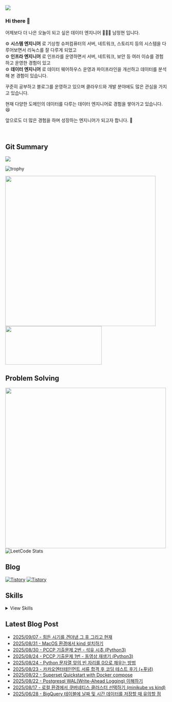 ![](https://hits.seeyoufarm.com/api/count/incr/badge.svg?url=https%3A%2F%2Fgithub.com%2Fjaynamm%2Fhit-counter&count_bg=%23000000&title_bg=%23000000&icon=macys.svg&icon_color=%23FFFFFF&title=hits&edge_flat=false)

### Hi there 👋  
어제보다 더 나은 오늘이 되고 싶은 데이터 엔지니어 🧑🏻‍💻 남정현 입니다.  

⚙︎ **시스템 엔지니어** 로 기상청 슈퍼컴퓨터의 서버, 네트워크, 스토리지 등의 시스템을 다루어보면서 리눅스를 잘 다루게 되었고  
⚙︎ **인프라 엔지니어** 로 인프라를 운영하면서 서버, 네트워크, 보안 등 여러 이슈를 경험하고 운영한 경험이 있고  
⚙︎ **데이터 엔지니어** 로 데이터 웨어하우스 운영과 파이프라인을 개선하고 데이터를 분석해 본 경험이 있습니다.
  
꾸준히 공부하고 블로그를 운영하고 있으며 클라우드와 개발 분야에도 많은 관심을 가지고 있습니다.

현재 다양한 도메인의 데이터를 다루는 데이터 엔지니어로 경험을 쌓아가고 있습니다. 😆    

앞으로도 더 많은 경험을 하며 성장하는 엔지니어가 되고자 합니다. 👏   

<br>
  
Git Summary
---
![](http://github-profile-summary-cards.vercel.app/api/cards/profile-details?username=jaynamm&theme=zenburn)  
<!-- 
![](http://github-profile-summary-cards.vercel.app/api/cards/repos-per-language?username=jaynamm&theme=zenburn)
![](http://github-profile-summary-cards.vercel.app/api/cards/most-commit-language?username=jaynamm&theme=zenburn)  
![](http://github-profile-summary-cards.vercel.app/api/cards/stats?username=jaynamm&theme=zenburn) 
![](http://github-profile-summary-cards.vercel.app/api/cards/productive-time?username=jaynamm&theme=zenburn&utcOffset=8)
-->

![trophy](https://github-profile-trophy.vercel.app/?username=ryo-ma&theme=chalk&column=5)
  
<a href="https://github.com/devxb/gitanimals"><img src="https://render.gitanimals.org/farms/jaynamm" width="468"/></a>
<a href="https://github.com/devxb/gitanimals">
  <img
    src="https://render.gitanimals.org/lines/jaynamm?pet-id=600908537971297727"
    width="300"
    height="120"
  />
</a>
  
     
Problem Solving
---
<a href="https://solved.ac/profile/jaynam"><img width="500px" src="https://github-readme-solvedac-hyp3rflow.vercel.app/api/?handle=jaynam"></a>  
![LeetCode Stats](https://leetcard.jacoblin.cool/jaynam?theme=unicorn&font=Noto%20Sans&ext=heatmap)  
 
Blog
---
[![Tistory](https://img.shields.io/badge/(구)제이로그-000000.svg?style=for-the-badge&logo=Tistory&logoColor=white&width=300)](https://jaynamm.tistory.com/)
[![Tistory](https://img.shields.io/badge/제이로그-000000.svg?style=for-the-badge&logo=Tistory&logoColor=white&width=300)](https://iavlog.tistory.com/)

Skills
---

<details>
<summary>View Skills</summary>

* OS  
![Linux](https://img.shields.io/badge/Linux-FCC624.svg?&style=for-the-badge&logo=Linux&logoColor=white)
![CentOS](https://img.shields.io/badge/CentOS-262577.svg?&style=for-the-badge&logo=CentOS&logoColor=white)
![Ubuntu](https://img.shields.io/badge/Ubuntu-E95420.svg?&style=for-the-badge&logo=Ubuntu&logoColor=white)  

* Programming Language  
![Python](https://img.shields.io/badge/Python-3776AB.svg?&style=for-the-badge&logo=Python&logoColor=white)
![Numpy](https://img.shields.io/badge/Numpy-013243.svg?&style=for-the-badge&logo=Numpy&logoColor=white)
![Pandas](https://img.shields.io/badge/Pandas-150458.svg?&style=for-the-badge&logo=Pandas&logoColor=white)
![Polars](https://img.shields.io/badge/Polars-CD792C.svg?style=for-the-badge&logo=Polars&logoColor=white)  

* Database  
![Mysql](https://img.shields.io/badge/Mysql-4479A1.svg?&style=for-the-badge&logo=Mysql&logoColor=white)
![PostgreSQL](https://img.shields.io/badge/PostgreSQL-4169E1.svg?&style=for-the-badge&logo=PostgreSQL&logoColor=white)

* Web  
![Spring Boot](https://img.shields.io/badge/springboot-6DB33F.svg?&style=for-the-badge&logo=springboot&logoColor=white)
![React](https://img.shields.io/badge/react-61DAFB.svg?&style=for-the-badge&logo=react&logoColor=white)
![Django](https://img.shields.io/badge/Django-092E20.svg?&style=for-the-badge&logo=Django&logoColor=white)
![FastAPI](https://img.shields.io/badge/FastAPI-009688.svg?style=for-the-badge&logo=FastAPI&logoColor=white)
![Streamlit](https://img.shields.io/badge/Streamlit-FF4B4B.svg?style=for-the-badge&logo=Streamlit&logoColor=white)  

* Data Engineering  
![Apache Hadoop](https://img.shields.io/badge/Apache%20Hadoop-66CCFF.svg?style=for-the-badge&logo=Apache-Hadoop&logoColor=black)
![Apache Hive](https://img.shields.io/badge/Apache%20Hive-FDEE21.svg?style=for-the-badge&logo=Apache-Hive&logoColor=black)
![Presto](https://img.shields.io/badge/Presto-5890FF.svg?&style=for-the-badge&logo=Presto&logoColor=white)
![Airflow](https://img.shields.io/badge/Airflow-017CEE.svg?&style=for-the-badge&logo=Apache%20Airflow&logoColor=white)
![Spark](https://img.shields.io/badge/Spark-E25A1C.svg?&style=for-the-badge&logo=Apache%20Spark&logoColor=white)
![Trino](https://img.shields.io/badge/Trino-DD00A1.svg?style=for-the-badge&logo=Trino&logoColor=white)  

* Container Application  
![Docker](https://img.shields.io/badge/Docker-2496ED.svg?&style=for-the-badge&logo=Docker&logoColor=white)
![Kubernetes](https://img.shields.io/badge/Kubernetes-326CE5.svg?&style=for-the-badge&logo=Kubernetes&logoColor=white)

* Cloud Service  
![AWS](https://img.shields.io/badge/AWS-232F3E.svg?&style=for-the-badge&logo=Amazon%20AWS&logoColor=white)
![Google Cloud](https://img.shields.io/badge/Google%20Cloud-4285F4.svg?&style=for-the-badge&logo=Google%20Cloud&logoColor=white)  
  
* Collaboration tools  
![Slack](https://img.shields.io/badge/Slack-4A154B.svg?&style=for-the-badge&logo=Slack&logoColor=white)
![Jira](https://img.shields.io/badge/Jira-0052CC.svg?&style=for-the-badge&logo=Jira&logoColor=white)
![Confluence](https://img.shields.io/badge/Confluence-172B4D.svg?&style=for-the-badge&logo=Confluence&logoColor=white)  
</details>

Latest Blog Post
---
- [2025/09/07 - 힘든 시기를 견뎌낸 그 후 그리고 현재](https://iavlog.tistory.com/entry/%ED%9E%98%EB%93%A0-%EC%8B%9C%EA%B8%B0%EB%A5%BC-%EA%B2%AC%EB%8E%8C%EB%82%B8-%EA%B7%B8-%ED%9B%84-%EA%B7%B8%EB%A6%AC%EA%B3%A0-%ED%98%84%EC%9E%AC)
- [2025/08/31 - MacOS 환경에서 kind 설치하기](https://iavlog.tistory.com/entry/MacOS-%EC%97%90%EC%84%9C-kind-%EC%84%A4%EC%B9%98%ED%95%98%EA%B8%B0)
- [2025/08/30 - PCCP 기출문제 2번 - 석유 시추 (Python3)](https://iavlog.tistory.com/entry/PCCP-%EA%B8%B0%EC%B6%9C%EB%AC%B8%EC%A0%9C-2%EB%B2%88-%EC%84%9D%EC%9C%A0-%EC%8B%9C%EC%B6%94-Python3)
- [2025/08/24 - PCCP 기출문제 1번 - 동영상 재생기 (Python3)](https://iavlog.tistory.com/entry/PCCP-%EA%B8%B0%EC%B6%9C%EB%AC%B8%EC%A0%9C-1%EB%B2%88-%EB%8F%99%EC%98%81%EC%83%81-%EC%9E%AC%EC%83%9D%EA%B8%B0-Python3)
- [2025/08/24 - Python 문자열 앞의 빈 자리를 0으로 채우는 방법](https://iavlog.tistory.com/entry/Python-%EB%AC%B8%EC%9E%90%EC%97%B4-%EC%95%9E%EC%9D%98-%EB%B9%88-%EC%9E%90%EB%A6%AC%EB%A5%BC-0%EC%9C%BC%EB%A1%9C-%EC%B1%84%EC%9A%B0%EB%8A%94-%EB%B0%A9%EB%B2%95)
- [2025/08/23 - 카카오엔터테인먼트 서류 합격 후 코딩 테스트 후기 (+푸념)](https://iavlog.tistory.com/entry/%EC%B9%B4%EC%B9%B4%EC%98%A4%EC%97%94%ED%84%B0%ED%85%8C%EC%9D%B8%EB%A8%BC%ED%8A%B8-%EC%84%9C%EB%A5%98-%ED%95%A9%EA%B2%A9-%ED%9B%84-%EC%BD%94%EB%94%A9-%ED%85%8C%EC%8A%A4%ED%8A%B8-%ED%9B%84%EA%B8%B0-%ED%91%B8%EB%85%90)
- [2025/08/22 - Superset Quickstart with Docker compose](https://iavlog.tistory.com/entry/Superset-Quickstart-with-Docker-compose)
- [2025/08/22 - Postgresql WAL(Write-Ahead Logging) 이해하기](https://iavlog.tistory.com/entry/Postgresql-WALWrite-Ahead-Logging-%EC%9D%B4%ED%95%B4%ED%95%98%EA%B8%B0)
- [2025/08/17 - 로컬 환경에서 쿠버네티스 클러스터 선택하기 (minikube vs kind)](https://iavlog.tistory.com/entry/%EB%A1%9C%EC%BB%AC-%ED%99%98%EA%B2%BD%EC%97%90%EC%84%9C-%EC%BF%A0%EB%B2%84%EB%84%A4%ED%8B%B0%EC%8A%A4-%ED%81%B4%EB%9F%AC%EC%8A%A4%ED%84%B0-%EC%84%A0%ED%83%9D%ED%95%98%EA%B8%B0-minikube-vs-kind)
- [2025/06/28 - BigQuery 테이블에 날짜 및 시간 데이터를 저장할 때 유의할 점](https://iavlog.tistory.com/entry/BigQuery-%ED%85%8C%EC%9D%B4%EB%B8%94%EC%97%90-%EB%82%A0%EC%A7%9C-%EB%B0%8F-%EC%8B%9C%EA%B0%84-%EB%8D%B0%EC%9D%B4%ED%84%B0%EB%A5%BC-%EC%A0%80%EC%9E%A5%ED%95%A0-%EB%95%8C-%EC%9C%A0%EC%9D%98%ED%95%A0-%EC%A0%90)
